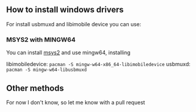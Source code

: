 ## How to install windows drivers

For install usbmuxd and libimobile device you can use:

### MSYS2 with MINGW64

You can install [msys2](https://www.msys2.org/) and use mingw64, installing

libimobiledevice: `pacman -S mingw-w64-x86_64-libimobiledevice`
usbmuxd: `pacman -S mingw-w64-libusbmuxd`

## Other methods 

For now I don't know, so let me know with a pull request